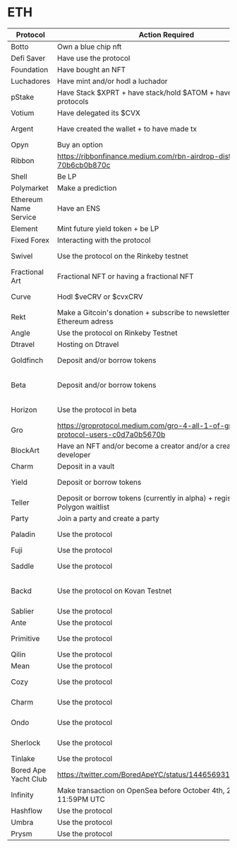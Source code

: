 # ETH

| Protocol              | Action Required                                              | Date      | Site                             | Twitter                                 | Note                                                         |
| --------------------- | ------------------------------------------------------------ | --------- | -------------------------------- | --------------------------------------- | ------------------------------------------------------------ |
| Botto                 | Own a blue chip nft                                          | Live      | https://botto.com/               | https://twitter.com/bottoproject        | https://twitter.com/ElectionDayMad1/status/1447418648642170882 |
| Defi Saver            | Have use the protocol                                        | Unknown   | https://defisaver.com/           | https://twitter.com/defisaver           | Speculative + has no token yet                               |
| Foundation            | Have bought an NFT                                           | Unknown   | https://foundation.app/          | https://twitter.com/foundation_nft      | In reference to the Superrare airdrop                        |
| Luchadores            | Have mint and/or hodl a luchador                             | End 2021  | https://luchadores.io/           | https://twitter.com/LuchadoresNFT       | Airdrop confirm by dev                                       |
| pStake                | Have Stack $XPRT + have stack/hold $ATOM + have use DEFI protocols | Live      | https://pstake.finance/          | https://twitter.com/pStakeFinance       | Airdrop already live                                         |
| Votium                | Have delegated its $CVX                                      | Unknown   | https://votium.app/              | https://twitter.com/VotiumProtocol      | Speculative + has no token yet                               |
| Argent                | Have created the wallet + to have made tx                    | End 2021  | https://www.argent.xyz/          | https://twitter.com/argentHQ            | Insinuation of a potential token with arrival layers 2 thus potential airdrop |
| Opyn                  | Buy an option                                                | Unknown   | https://www.opyn.co/             | https://twitter.com/opyn_               | Speculative + has no token yet                               |
| Ribbon                | https://ribbonfinance.medium.com/rbn-airdrop-distribution-70b6cb0b870c | Live      | https://www.ribbon.finance/      | https://twitter.com/ribbonfinance       | https://ribbonfinance.medium.com/rbn-airdrop-distribution-70b6cb0b870c |
| Shell                 | Be LP                                                        | Unknown   | https://www.shellprotocol.io/    | https://twitter.com/ShellProtocol       | /                                                            |
| Polymarket            | Make a prediction                                            | Unknown   | https://polymarket.com/          | https://twitter.com/PolymarketHQ        | /                                                            |
| Ethereum Name Service | Have an ENS                                                  | Unknown   | https://ens.domains/             | https://twitter.com/ensdomains          | Speculative + has no token yet                               |
| Element               | Mint future yield token + be LP                              | Unknown   | https://element.fi/              | https://twitter.com/element_fi          | Retroactive airdrop rumors                                   |
| Fixed Forex           | Interacting with the protocol                                | Unknown   | https://fixedforex.fi/           | https://twitter.com/AndreCronjeTech     | There is a farmable token + retroactive airdrop if voted     |
| Swivel                | Use the protocol on the Rinkeby testnet                      | Inconnue  | https://swivel.finance/          | https://twitter.com/SwivelFinance       | Raise funds from the DEFI Mafia + does not yet have a token + speculative |
| Fractional Art        | Fractional NFT or having a fractional NFT                    | Unknown   | https://fractional.art/          | https://twitter.com/fractional_art      | Speculative                                                  |
| Curve                 | Hodl $veCRV or $cvxCRV                                       | Unknown   | https://curve.fi/usecrv          | https://twitter.com/CurveFinance        | Airdrop already live with ellipsis (even if you start hodl from veCRV or cvxCRV now) + potentially other aidrops in the future |
| Rekt                  | Make a Gitcoin's donation + subscribe to newsletter and enter an Ethereum adress | Unknown   | https://www.rekt.news/           | https://twitter.com/RektHQ              | Some rumors (and we know that Julien often makes airdrops for his projects (even if he says they are not his projects) ) |
| Angle                 | Use the protocol on Rinkeby Testnet                          | Unknown   | https://www.angle.money/         | https://twitter.com/AngleProtocol       | Julien Bouteloup is close to the project                     |
| Dtravel               | Hosting on Dtravel                                           | Unknown   | https://www.dtravel.com/         | https://twitter.com/DtravelDAO          | Token announced but not yet live                             |
| Goldfinch             | Deposit and/or borrow tokens                                 | Unknown   | https://goldfinch.finance/       | https://twitter.com/goldfinch_fi        | Raise funds from the DEFI Mafia + does not yet have a token + speculative |
| Beta                  | Deposit and/or borrow tokens                                 | 2021/2022 | https://betafinance.org/         | https://twitter.com/beta_finance        | Raise funds from the DEFI mafia + airdrop announced: https://medium.com/beta-finance/beta-finance-is-live-on-ethereum-mainnet-f1fc32959f3e |
| Horizon               | Use the protocol in beta                                     | Unknown   | https://beta.horizon.finance/    | https://twitter.com/Horizon_Fi          | Raise funds from the DEFI Mafia + does not yet have a token + speculative |
| Gro                   | https://groprotocol.medium.com/gro-4-all-1-of-gro-to-protocol-users-c0d7a0b5670b | Unknown   | https://www.gro.xyz/             | https://twitter.com/groprotocol?lang=fr | https://groprotocol.medium.com/gro-4-all-1-of-gro-to-protocol-users-c0d7a0b5670b |
| BlockArt              | Have an NFT and/or become a creator and/or a creative developer | Unknown   | https://ethblock.art/            | https://twitter.com/EthBlockArt         | Spéculative                                                  |
| Charm                 | Deposit in a vault                                           | Unknown   | https://charm.fi/                | https://twitter.com/CharmFinance        | Speculative + has no token yet                               |
| Yield                 | Deposit or borrow tokens                                     | Unknown   | https://yield.is/                | https://twitter.com/yield               | Raise funds from the DEFI Mafia + does not yet have a token + speculative |
| Teller                | Deposit or borrow tokens (currently in alpha) + register on the Polygon waitlist | Unknown   | https://www.teller.finance/      | https://twitter.com/useteller           | Raise funds from the DEFI Mafia + does not yet have a token + speculative |
| Party                 | Join a party and create a party                              | Unknown   | https://www.partybid.app/        | https://twitter.com/prtyDAO             | Does not have a token yet + rumors on their twitter          |
| Paladin               | Use the protocol                                             | Unknown   | https://www.paladin.vote/        | https://twitter.com/Paladin_vote        | Raise funds from the DEFI Mafia + does not yet have a token + speculative |
| Fuji                  | Use the protocol                                             | Unknown   | https://www.fujidao.org/#/       | https://twitter.com/FujiFinance         | Speculative + has no token yet                               |
| Saddle                | Use the protocol                                             | Unknown   | https://saddle.finance/          | https://twitter.com/saddlefinance       | Raise funds from the DEFI Mafia + does not yet have a token + speculative |
| Backd                 | Use the protocol on Kovan Testnet                            | Unknown   | https://backd.fund/              | https://twitter.com/backdfund           | Speculative + has no token yet (https://medium.com/@CalendarDefi/airdrop-whitelist-complete-guide-backd-bbf110436c24) |
| Sablier               | Use the protocol                                             | Unknown   | https://sablier.finance/         | https://twitter.com/sablierhq           | Speculative + has no token yet                               |
| Ante                  | Use the protocol                                             | Unknown   | https://www.ante.finance/        | https://twitter.com/AnteFinance         | Speculative + has no token yet                               |
| Primitive             | Use the protocol                                             | Unknown   | https://primitive.finance/       | https://twitter.com/primitivefi         | Raise funds from the DEFI Mafia + does not yet have a token + speculative |
| Qilin                 | Use the protocol                                             | Unknown   | https://qilin.fi/                | https://twitter.com/QilinProtocol       | Speculative + has no token yet                               |
| Mean                  | Use the protocol                                             | Unknown   | https://mean.finance/            | https://twitter.com/mean_fi             | Speculative + has no token yet                               |
| Cozy                  | Use the protocol                                             | Unknown   | https://www.cozy.finance/        | https://twitter.com/cozyfinance         | Raise funds from the DEFI Mafia + does not yet have a token + speculative |
| Charm                 | Use the protocol                                             | Unknown   | https://charm.fi/                | https://twitter.com/charmfinance        | Raise funds from the DEFI Mafia + does not yet have a token + speculative |
| Ondo                  | Use the protocol                                             | Unknown   | https://ondo.finance/            | https://twitter.com/OndoFinance         | Raise funds from the DEFI Mafia + does not yet have a token + speculative |
| Sherlock              | Use the protocol                                             | Unknown   | https://sherlock.xyz/            | https://twitter.com/sherlockdefi        | Raise funds from the DEFI Mafia + does not yet have a token + speculative |
| Tinlake               | Use the protocol                                             | Unknown   | https://tinlake.centrifuge.io/   | https://twitter.com/centrifuge          | Speculative + has no token yet                               |
| Bored Ape Yacht Club  | https://twitter.com/BoredApeYC/status/1446569318540615681    | Q1 2022   | https://boredapeyachtclub.com/#/ | https://twitter.com/BoredApeYC          | https://twitter.com/BoredApeYC/status/1446569320314716163    |
| Infinity              | Make transaction on OpenSea before October 4th, 2021 11:59PM UTC | Live      | https://infinity.xyz/            | https://twitter.com/infinitydotxyz      | https://medium.com/@infinitydotxyz/announcing-infinity-the-ftx-of-nfts-e0c2930b5f48 |
| Hashflow              | Use the protocol                                             | Unknown   | https://www.hashflow.com/        | https://twitter.com/hashflownetwork     | https://twitter.com/hashflownetwork/status/1447627722591653888 |
| Umbra                 | Use the protocol                                             | Unknown   | https://app.umbra.cash/          | https://twitter.com/UmbraCash           | Speculative + has no token yet                               |
| Prysm                 | Use the protocol                                             | Unknown   | https://beta.prysm.xyz/          | https://twitter.com/prysm_xyz           | Speculative + has no token yet                               |